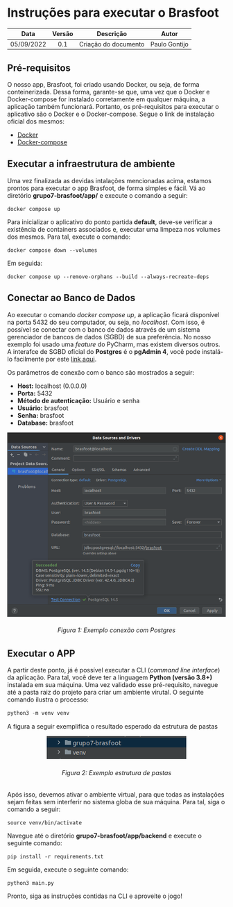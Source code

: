 # Instruções para executar o Brasfoot
|    Data    | Versão |      Descrição       |     Autor     |
|:----------:|:------:|:--------------------:|:-------------:|
| 05/09/2022 |  0.1   | Criação do documento | Paulo Gontijo |

## Pré-requisitos
O nosso app, Brasfoot, foi criado usando Docker, ou seja, de forma conteinerizada. Dessa forma, garante-se
que, uma vez que o Docker e Docker-compose for instalado corretamente em qualquer máquina, a aplicação também funcionará.
Portanto, os pré-requisitos para executar o aplicativo são o Docker e o Docker-compose. Segue o link de instalação oficial
dos mesmos:

- [Docker](https://docs.docker.com/desktop/)
- [Docker-compose](https://docs.docker.com/compose/install/compose-desktop/)

## Executar a infraestrutura de ambiente
Uma vez finalizada as devidas intalações mencionadas acima, estamos prontos para executar o app Brasfoot, de forma simples 
e fácil. Vá ao diretório **grupo7-brasfoot/app/** e execute o comando a seguir:

```shell
docker compose up
```

Para inicializar o aplicativo do ponto partida **default**, deve-se verificar a existência de containers associados e,
executar uma limpeza nos volumes dos mesmos. Para tal, execute o comando:

```shell
docker compose down --volumes
```

Em seguida:

```shell
docker compose up --remove-orphans --build --always-recreate-deps
```

## Conectar ao Banco de Dados
Ao executar o comando *docker compose up*, a aplicação ficará disponível na porta 5432 do seu computador, ou seja, no *localhost*.
Com isso, é possível se conectar com o banco de dados através de um sistema gerenciador de bancos de dados (SGBD) de sua preferência.
No nosso exemplo foi usado uma *feature* do PyCharm, mas existem diversos outros. A interafce de SGBD oficial do **Postgres** é o
**pgAdmin 4**, você pode instalá-lo facilmente por este [link aqui](https://www.pgadmin.org/download/).

Os parâmetros de conexão com o banco são mostrados a seguir:

* **Host:** localhost (0.0.0.0)
* **Porta:** 5432
* **Método de autenticação:** Usuário e senha
* **Usuário:** brasfoot
* **Senha:** brasfoot
* **Database:** brasfoot

![img_1.png](images/postgres-connection-parameters.png)
<h6 align='center'>Figura 1: Exemplo conexão com Postgres</h6>


## Executar o APP
A partir deste ponto, já é possível executar a CLI (*command line interface*) da aplicação. Para tal, você deve ter a
linguagem **Python (versão 3.8+)** instalada em sua máquina. Uma vez validado esse pré-requisito, navegue até a pasta raiz
do projeto para criar um ambiente virutal. O seguinte comando ilustra o processo:

```python
python3 -m venv venv
```

A figura a seguir exemplifica o resultado esperado da estrutura de pastas

<center>

![img.png](images/pastas.png)

</center>

<h6 align='center'>Figura 2: Exemplo estrutura de pastas</h6>



Após isso, devemos ativar o ambiente virtual, para que todas as instalações sejam feitas sem interferir no sistema globa 
de sua máquina. Para tal, siga o comando a seguir:

```shell
source venv/bin/activate
```



Navegue até o diretório
**grupo7-brasfoot/app/backend** e execute o seguinte comando:

```shell
pip install -r requirements.txt
```

Em seguida, execute o seguinte comando:

```python
python3 main.py
```

Pronto, siga as instruções contidas na CLI e aproveite o jogo!